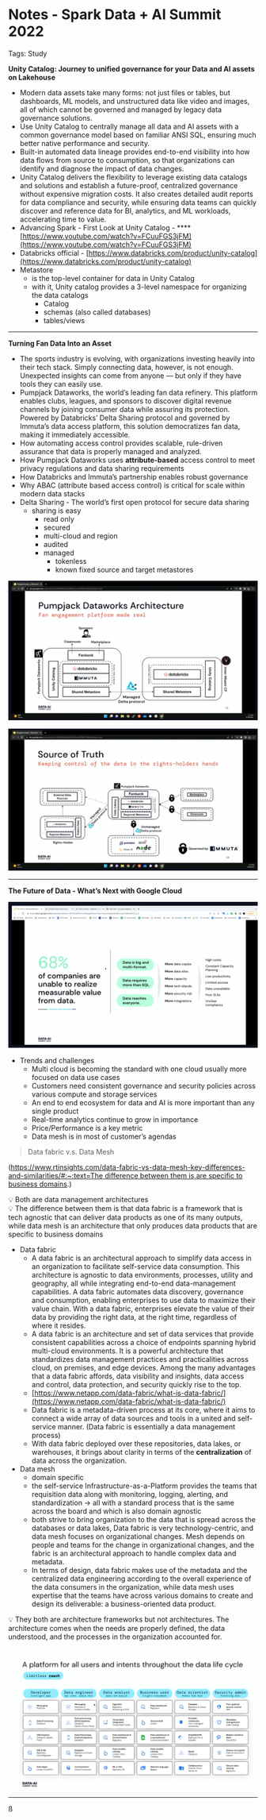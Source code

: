 # Notes - Spark Data + AI Summit 2022

Tags: Study

**Unity Catalog: Journey to unified governance for your Data and AI assets on Lakehouse**

- Modern data assets take many forms: not just files or tables, but dashboards, ML models, and unstructured data like video and images, all of which cannot be governed and managed by legacy data governance solutions.
- Use Unity Catalog to centrally manage all data and AI assets with a common governance model based on familiar ANSI SQL, ensuring much better native performance and security.
- Built-in automated data lineage provides end-to-end visibility into how data flows from source to consumption, so that organizations can identify and diagnose the impact of data changes.
- Unity Catalog delivers the flexibility to leverage existing data catalogs and solutions and establish a future-proof, centralized governance without expensive migration costs. It also creates detailed audit reports for data compliance and security, while ensuring data teams can quickly discover and reference data for BI, analytics, and ML workloads, accelerating time to value.
- Advancing Spark - First Look at Unity Catalog - ****[https://www.youtube.com/watch?v=FCuuFGS3jFM](https://www.youtube.com/watch?v=FCuuFGS3jFM)
- Databricks official - [https://www.databricks.com/product/unity-catalog](https://www.databricks.com/product/unity-catalog)
- Metastore
    - is the top-level container for data in Unity Catalog
    - with it, Unity catalog provides a 3-level namespace for organizing the data catalogs
        - Catalog
        - schemas (also called databases)
        - tables/views

---

**Turning Fan Data Into an Asset**

- The sports industry is evolving, with organizations investing heavily into their tech stack. Simply connecting data, however, is not enough. Unexpected insights can come from anyone — but only if they have tools they can easily use.
- Pumpjack Dataworks, the world’s leading fan data refinery. This platform enables clubs, leagues, and sponsors to discover digital revenue channels by joining consumer data while assuring its protection. Powered by Databricks’ Delta Sharing protocol and governed by Immuta’s data access platform, this solution democratizes fan data, making it immediately accessible.
- How automating access control provides scalable, rule-driven assurance that data is properly managed and analyzed.
- How Pumpjack Dataworks uses **attribute-based** access control to meet privacy regulations and data sharing requirements
- How Databricks and Immuta’s partnership enables robust governance
- Why ABAC (attribute based access control) is critical for scale within modern data stacks
- Delta Sharing - The world’s first open protocol for secure data sharing
    - sharing is easy
        - read only
        - secured
        - multi-cloud and region
        - audited
        - managed
            - tokenless
            - known fixed source and target metastores

![Untitled](Notes%20-%20Spark%20Data%20+%20AI%20Summit%202022%200c28574add5b4528917d031587f50965/Untitled.png)

![Untitled](Notes%20-%20Spark%20Data%20+%20AI%20Summit%202022%200c28574add5b4528917d031587f50965/Untitled%201.png)

---

**The Future of Data - What’s Next with Google Cloud**

![Untitled](Notes%20-%20Spark%20Data%20+%20AI%20Summit%202022%200c28574add5b4528917d031587f50965/Untitled%202.png)

- Trends and challenges
    - Multi cloud is becoming the standard with one cloud usually more focused on data use cases
    - Customers need consistent governance and security policies across various compute and storage services
    - An end to end ecosystem for data and AI is more important than any single product
    - Real-time analytics continue to grow in importance
    - Price/Performance is a key metric
    - Data mesh is in most of customer’s agendas

> Data fabric v.s. Data Mesh
> 

([https://www.rtinsights.com/data-fabric-vs-data-mesh-key-differences-and-similarities/#:~:text=The difference between them is,are specific to business domains](https://www.rtinsights.com/data-fabric-vs-data-mesh-key-differences-and-similarities/#:~:text=The%20difference%20between%20them%20is,are%20specific%20to%20business%20domains).)

<aside>
💡 Both are data management architectures

</aside>

<aside>
💡 The difference between them is that data fabric is a framework that is tech agnostic that can deliver data products as one of its many outputs, while data mesh is an architecture that only produces data products that are specific to business domains

</aside>

- Data fabric
    - A data fabric is an architectural approach to simplify data access in an organization to facilitate self-service data consumption. This architecture is agnostic to data environments, processes, utility and geography, all while integrating end-to-end data-management capabilities. A data fabric automates data discovery, governance and consumption, enabling enterprises to use data to maximize their value chain. With a data fabric, enterprises elevate the value of their data by providing the right data, at the right time, regardless of where it resides.
    - A data fabric is an architecture and set of data services that provide consistent capabilities across a choice of endpoints spanning hybrid multi-cloud environments. It is a powerful architecture that standardizes data management practices and practicalities across cloud, on premises, and edge devices. Among the many advantages that a data fabric affords, data visibility and insights, data access and control, data protection, and security quickly rise to the top.
    - [https://www.netapp.com/data-fabric/what-is-data-fabric/](https://www.netapp.com/data-fabric/what-is-data-fabric/)
    - Data fabric is a metadata-driven process at its core, where it aims to connect a wide array of data sources and tools in a united and self-service manner. (Data fabric is essentially a data management process)
    - With data fabric deployed over these repositories, data lakes, or warehouses, it brings about clarity in terms of the **centralization** of data across the organization.
- Data mesh
    - domain specific
    - the self-service Infrastructure-as-a-Platform provides the teams that requisition data along with monitoring, logging, alerting, and standardization → all with a standard process that is the same across the board and which is also domain agnostic
    - both strive to bring organization to the data that is spread across the databases or data lakes, Data fabric is very technology-centric, and data mesh focuses on organizational changes. Mesh depends on people and teams for the change in organizational changes, and the fabric is an architectural approach to handle complex data and metadata.
    - In terms of design, data fabric makes use of the metadata and the centralized data engineering according to the overall experience of the data consumers in the organization, while data mesh uses expertise that the teams have across various domains to create and design its deliverable: a business-oriented data product.

<aside>
💡 They both are architecture frameworks but not architectures. The architecture comes when the needs are properly defined, the data understood, and the processes in the organization accounted for.

</aside>

![Untitled](Notes%20-%20Spark%20Data%20+%20AI%20Summit%202022%200c28574add5b4528917d031587f50965/Untitled%203.png)

---

ß